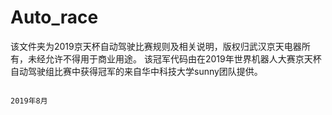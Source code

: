 # Auto_race
该文件夹为2019京天杯自动驾驶比赛规则及相关说明，版权归武汉京天电器所有，未经允许不得用于商业用途。
    该冠军代码由在2019年世界机器人大赛京天杯自动驾驶组比赛中获得冠军的来自华中科技大学sunny团队提供。                                                                           
                                                                              
                                                                              
                                                                              
                                                                              2019年8月
